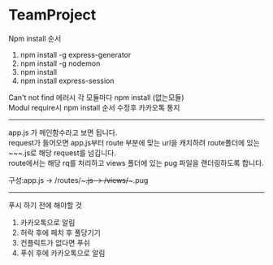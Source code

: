 # TeamProject

Npm install 순서
1. npm install -g express-generator
2. npm install -g nodemon
3. npm install 
4. npm install express-session

Can't not find 에러시 각 모듈마다 npm install (없는모듈)<br/>
Modul require시 npm install 순서 수정후 카카오톡 통지
<hr/>
app.js 가 메인함수라고 보면 됩니다.<br/>
request가 들어오면 app.js부터  route 부분에 맞는 url을 캐치하려 
route폴더에 있는 ~~~.js로 해당 request를 넘깁니다.<br/> 
route에서는 해당 rq를 처리하고 views 폴더에 있는 pug 파일을 랜더링하도록 합니다.<br/>

구성:app.js -> /routes/~~~.js -> /views/~~~.pug
<hr/>

푸시 하기 전에 해야할 것
1. 카카오톡으로 알림
2. 허락 후에 페치 후 풀당기기
3. 컨플릭트가 없다면 푸쉬
4. 푸쉬 후에 카카오톡으로 알림
